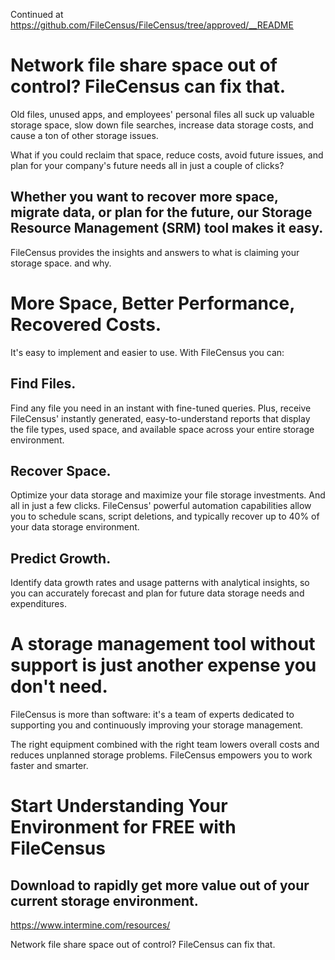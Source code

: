 Continued at https://github.com/FileCensus/FileCensus/tree/approved/__README

# Network file share space out of control? FileCensus can fix that.

Old files, unused apps, and employees' personal files all suck up valuable storage space, slow down file searches, increase data storage costs, and cause a ton of other storage issues.

What if you could reclaim that space, reduce costs, avoid future issues, and plan for your company's future needs all in just a couple of clicks?


## Whether you want to recover more space, migrate data, or plan for the future, our Storage Resource Management (SRM) tool makes it easy.

FileCensus provides the insights and answers to what is claiming your storage space. and why.


# More Space, Better Performance, Recovered Costs.

It's easy to implement and easier to use. With FileCensus you can:

## Find Files.

Find any file you need in an instant with fine-tuned queries. Plus, receive FileCensus' instantly generated, easy-to-understand reports that display the file types, used space, and available space across your entire storage environment.

## Recover Space.

Optimize your data storage and maximize your file storage investments. And all in just a few clicks. FileCensus' powerful automation capabilities allow you to schedule scans, script deletions, and typically recover up to 40% of your data storage environment.

## Predict Growth.

Identify data growth rates and usage patterns with analytical insights, so you can accurately forecast and plan for future data storage needs and expenditures.

# A storage management tool without support is just another expense you don't need.

FileCensus is more than software: it's a team of experts dedicated to supporting you and continuously improving your storage management.

The right equipment combined with the right team lowers overall costs and reduces unplanned storage problems. FileCensus empowers you to work faster and smarter.

# Start Understanding Your Environment for FREE with FileCensus

## Download to rapidly get more value out of your current storage environment.

https://www.intermine.com/resources/


Network file share space out of control? FileCensus can fix that.
